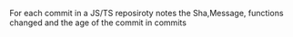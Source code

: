 For each commit in a JS/TS reposiroty notes the Sha,Message, functions changed and the age of the commit in commits
